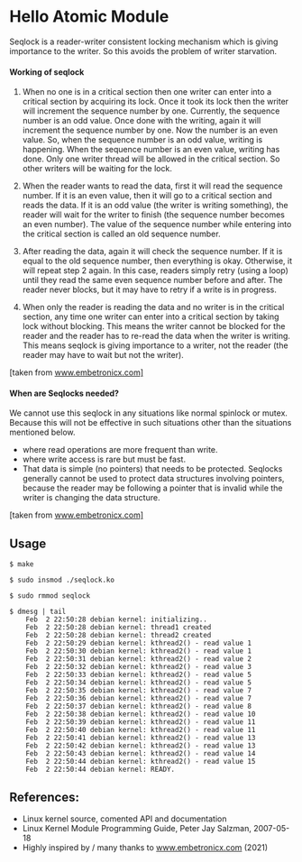 # Hello Atomic Module

Seqlock is a reader-writer consistent locking mechanism which is
giving importance to the writer. So this avoids the problem of writer
starvation.  


#### Working of seqlock

1. When no one is in a critical section then one writer can enter into
   a critical section by acquiring its lock. Once it took its lock
   then the writer will increment the sequence number by
   one. Currently, the sequence number is an odd value. Once done with
   the writing, again it will increment the sequence number by
   one. Now the number is an even value. So, when the sequence number
   is an odd value, writing is happening. When the sequence number is
   an even value, writing has done. Only one writer thread will be
   allowed in the critical section. So other writers will be waiting
   for the lock.  

2. When the reader wants to read the data, first it will read the
   sequence number. If it is an even value, then it will go to a
   critical section and reads the data. If it is an odd value (the
   writer is writing something), the reader will wait for the writer
   to finish (the sequence number becomes an even number). The value
   of the sequence number while entering into the critical section is
   called an old sequence number.  

3. After reading the data, again it will check the sequence number. If
   it is equal to the old sequence number, then everything is
   okay. Otherwise, it will repeat step 2 again. In this case, readers
   simply retry (using a loop) until they read the same even sequence
   number before and after. The reader never blocks, but it may have
   to retry if a write is in progress.  

4. When only the reader is reading the data and no writer is in the
   critical section, any time one writer can enter into a critical
   section by taking lock without blocking. This means the writer
   cannot be blocked for the reader and the reader has to re-read the
   data when the writer is writing. This means seqlock is giving
   importance to a writer, not the reader (the reader may have to wait
   but not the writer).  

[taken from www.embetronicx.com]  


#### When are Seqlocks needed?

We cannot use this seqlock in any situations like normal spinlock or
mutex. Because this will not be effective in such situations other
than the situations mentioned below.  
 * where read operations are more frequent than write.
 * where write access is rare but must be fast.
 * That data is simple (no pointers) that needs to be
   protected. Seqlocks generally cannot be used to protect data
   structures involving pointers, because the reader may be following
   a pointer that is invalid while the writer is changing the data
   structure.

[taken from www.embetronicx.com]  


## Usage

```
$ make

$ sudo insmod ./seqlock.ko

$ sudo rmmod seqlock

$ dmesg | tail
    Feb  2 22:50:28 debian kernel: initializing..
    Feb  2 22:50:28 debian kernel: thread1 created
    Feb  2 22:50:28 debian kernel: thread2 created
    Feb  2 22:50:29 debian kernel: kthread2() - read value 1
    Feb  2 22:50:30 debian kernel: kthread2() - read value 1
    Feb  2 22:50:31 debian kernel: kthread2() - read value 2
    Feb  2 22:50:32 debian kernel: kthread2() - read value 3
    Feb  2 22:50:33 debian kernel: kthread2() - read value 5
    Feb  2 22:50:34 debian kernel: kthread2() - read value 5
    Feb  2 22:50:35 debian kernel: kthread2() - read value 7
    Feb  2 22:50:36 debian kernel: kthread2() - read value 7
    Feb  2 22:50:37 debian kernel: kthread2() - read value 8
    Feb  2 22:50:38 debian kernel: kthread2() - read value 10
    Feb  2 22:50:39 debian kernel: kthread2() - read value 11
    Feb  2 22:50:40 debian kernel: kthread2() - read value 11
    Feb  2 22:50:41 debian kernel: kthread2() - read value 13
    Feb  2 22:50:42 debian kernel: kthread2() - read value 13
    Feb  2 22:50:43 debian kernel: kthread2() - read value 14
    Feb  2 22:50:44 debian kernel: kthread2() - read value 15
    Feb  2 22:50:44 debian kernel: READY.
```

## References:
 * Linux kernel source, comented API and documentation
 * Linux Kernel Module Programming Guide, Peter Jay Salzman, 2007-05-18
 * Highly inspired by / many thanks to www.embetronicx.com (2021)
